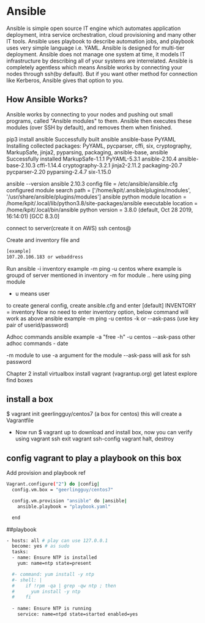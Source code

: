 # Ansible 
Ansible is simple open source IT engine which automates application deployment, intra service orchestration, cloud provisioning and many other IT tools.
Ansible uses playbook to describe automation jobs, and playbook uses very simple language i.e. YAML. Ansible is designed for multi-tier deployment. Ansible does not manage one system at time, it models IT infrastructure by describing all of your systems are interrelated. Ansible is completely agentless which means Ansible works by connecting your nodes through ssh(by default). But if you want other method for connection like Kerberos, Ansible gives that option to you.

## How Ansible Works?

Ansible works by connecting to your nodes and pushing out small programs, called "Ansible modules" to them. Ansible then executes these modules (over SSH by default), and removes them when finished. 

pip3 install ansible 
Successfully built ansible ansible-base PyYAML
Installing collected packages: PyYAML, pycparser, cffi, six, cryptography, MarkupSafe, jinja2, pyparsing, packaging, ansible-base, ansible
Successfully installed MarkupSafe-1.1.1 PyYAML-5.3.1 ansible-2.10.4 ansible-base-2.10.3 cffi-1.14.4 cryptography-3.2.1 jinja2-2.11.2 packaging-20.7 pycparser-2.20 pyparsing-2.4.7 six-1.15.0

ansible --version
ansible 2.10.3
config file = /etc/ansible/ansible.cfg
configured module search path = ['/home/kpit/.ansible/plugins/modules', '/usr/share/ansible/plugins/modules']
ansible python module location = /home/kpit/.local/lib/python3.8/site-packages/ansible
executable location = /home/kpit/.local/bin/ansible
python version = 3.8.0 (default, Oct 28 2019, 16:14:01) [GCC 8.3.0]

connect to server(create it on AWS)
ssh centos@<ip>

Create and inventory file and
```sh 
[example]
107.20.106.183 or webaddress 
```

Run 
ansible -i inventory example -m ping -u centos
where example is groupd of server mentioned in inventory
-m for module .. here using ping module 
- u means user

to create general config, create ansible.cfg and enter
[default]
INVENTORY = inventory
Now no need to enter inventory option, below command will work as above
ansible example -m ping -u centos
-k or --ask-pass (use key pair of userid/password)

Adhoc commands
ansible example -a "free -h" -u centos --ask-pass 
other adhoc commands -  date

-m  module  to use 
-a argument for the module
--ask-pass will ask for ssh password

Chapter 2
install virtualbox
install vagrant (vagrantup.org) get latest
explore find boxes

## install a box
$ vagrant init geerlingguy/centos7 (a box for centos)
this will create a Vagrantfile

- Now run 
$ vagrant up to download and install box, now you can verify using 
    vagrant ssh 
            exit
    vagrant ssh-config
    vagrant halt, destroy

## config vagrant to play a playbook on this box
Add provision and playbook ref
```sh
Vagrant.configure("2") do |config|
  config.vm.box = "geerlingguy/centos7"

  config.vm.provision "ansible" do |ansible|
    ansible.playbook = "playbook.yaml"

  end

```

##playbook
```sh
- hosts: all # play can use 127.0.0.1
  become: yes # as sudo
  tasks:
  - name: Ensure NTP is installed
    yum: name=ntp state=present

  #- command: yum install -y ntp 
  #- shell: |
  #    if !rpm -qa | grep -qw ntp ; then
  #      yum install -y ntp
  #    fi
 
  - name: Ensure NTP is running
    service: name=ntpd state=started enabled=yes
        
```
